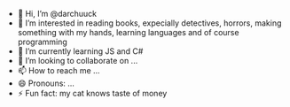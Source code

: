 - 👋 Hi, I’m @darchuuck
- 👀 I’m interested in reading books, expecially detectives, horrors, making something with my hands, learning languages and of course programming
- 🌱 I’m currently learning JS and C#
- 💞️ I’m looking to collaborate on ...
- 📫 How to reach me ...
- 😄 Pronouns: ...
- ⚡ Fun fact: my cat knows taste of money

<!---
darchuuck is a ✨ special ✨ repository because its `README.md` (this file) appears on your GitHub profile.
You can click the Preview link to take a look at your changes.
--->
